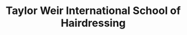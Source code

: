 ---
title: "Taylor Weir International School of Hairdressing"
url: /northbridge/taylor-weir-international-school-of-hairdressing/
shop: Friseur
---